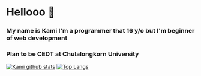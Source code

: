 # Hellooo 👋

### My name is Kami I'm a programmer that 16 y/o but I'm beginner of web development 
### Plan to be CEDT at Chulalongkorn University

[![Kami github stats](https://github-readme-stats.vercel.app/api?username=KamiK4M1)](https://github.com/KamiK4M1) 
[![Top Langs](https://github-readme-stats.vercel.app/api/top-langs/?username=KamiK4M1&layout=compact)](https://github.com/KamiK4M1)

<!--
**KamiK4M1/KamiK4M1** is a ✨ _special_ ✨ repository because its `README.md` (this file) appears on your GitHub profile.

Here are some ideas to get you started:

- 🔭 I’m currently working on ...
- 🌱 I’m currently learning ...
- 👯 I’m looking to collaborate on ...
- 🤔 I’m looking for help with ...
- 💬 Ask me about ...
- 📫 How to reach me: ...
- 😄 Pronouns: ...
- ⚡ Fun fact: ...
-->

